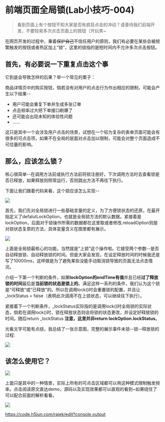 #   前端页面全局锁(Lab小技巧-004)

>   看到页面上有个按钮不知大家是否有疯狂点击的冲动？请善待我们前端开发，不要轻易多次点击页面上的按钮（开玩笑~

在网页开发的过程中，秉着<del>保护自己</del>不信任用户的原则，我们有必要在某些会被频繁触发的按钮或者热区加上“锁”，这里的锁指的是短时间内不允许多次点击按钮。

##  首先，有必要说一下重复点击这个事

它到底会导致怎样的后果？举一个常见的栗子：

商品详情页中的购买按钮，倘若没有对用户的点击行为作出相应的限制，可能会产生以下结果--
-   用户可能会重复下单并生成多张订单
-   点击频率过大把下单接口刷爆了
-   还可能会出现未知的体验性问题
-   ......

这只是其中一个会涉及用户点击的场景，试想在一个较为复杂的表单页面可能会有很多的可点击项，如果不在全局的层面对点击加以限制，可能会对整个页面造成不可估量的影响。

##  那么，应该怎么锁？

核心很简单--在调用方法前或执行方法前将锁注册好，下次调用方法时去查看锁是否已释放，如果释放则照常运行，否则跳出方法不再往下执行。

下面让我们跟着代码来看，这个锁应该怎么实现--

<img src='https://blog-1252307419.cos.ap-beijing.myqcloud.com/cool/cool--004-02.png' />

首先，我们先对全局锁进行一些基础变量的定义，为了方便锁状态的还原，在最开始定义了defalutLockOption，也就是全局锁方法的默认数据。紧接着是lockOption，后面对于锁操作所需的数据都在这里取或者修改.reloadOption则是对锁状态复原的方法，具体变量含义在图里都有展示。

<img src='https://blog-1252307419.cos.ap-beijing.myqcloud.com/cool/cool--004-03.png' />

上面是全局锁最核心的功能，当然就是“上锁”这个操作啦。它接受两个参数--是否自动释放锁、自动释放锁的时间。但是大家会发现，在设定释放时间的时候我还是写了10000ms，这样做是为了避免某些没能手动取消锁导致的页面无法点击情况。

介绍一下第一个判断的条件，如果**lockOption的endTime有值**并且已经**过了释放锁的时间**最后是**当前锁的状态是锁上的**。满足这样一系列的条件，我们认为这个锁是“可释放”或“已释放”的。所以在调用lock()时会重置锁的配置，并且让_lockStatus = false（表明此次调用不在上锁状态，可以继续往下执行）。

紧接着下一个判断条件，_lockStatus实际指的是调用lock()时全局锁的实际状态，倘若在调用lock()时，锁在释放状态则会将锁的状态更改，并设定好释放锁的时间。随后return _lockStatus **注意，这里并非return lockOption.lockStatus**。

光看文字可能有点绕，我总结了一张示意图，完整的展示事件未锁--锁--释放锁的过程:

<img src='https://blog-1252307419.cos.ap-beijing.myqcloud.com/cool/cool--004-01.png' />

##  该怎么使用它？

<img src='https://blog-1252307419.cos.ap-beijing.myqcloud.com/cool/cool--004-04.png' />

上面只是其中的一种情景，实际上所有的可点击区域都可以用这种模式限制触发频率。点击阅读原文直达demo，源码以及实现效果都可以直观的看到~如果绕住了可以配合前面的解析看看。

<img src="https://blog-1252307419.cos.ap-beijing.myqcloud.com/end.png" />

https://code.h5jun.com/rajek/edit?console,output
